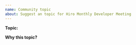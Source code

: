 ```yaml
---
name: Community topic
about: Suggest an topic for Hiro Monthly Developer Meeting
---
```


**Topic:**

<!--

Example Topic: I am using Clarinet, and I want to know the best practices on how to use it in coordination with CI/CD pipelines

-->


**Why this topic?**

<!--

_Example: I want to learn and follow the best practices to rely on the production hardened methods when it comes to CI/CD deployments._

-->